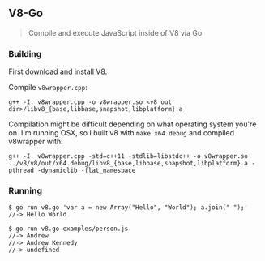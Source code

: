 ## V8-Go

> Compile and execute JavaScript inside of V8 via Go

### Building

First [download and install V8](https://code.google.com/p/v8-wiki/wiki/BuildingWithGYP).

Compile `v8wrapper.cpp`:

```
g++ -I. v8wrapper.cpp -o v8wrapper.so <v8 out dir>/libv8_{base,libbase,snapshot,libplatform}.a
```

Compilation might be difficult depending on what operating system you're on. I'm running OSX, so I built v8 with `make x64.debug` and compiled v8wrapper with:

```
g++ -I. v8wrapper.cpp -std=c++11 -stdlib=libstdc++ -o v8wrapper.so ../v8/v8/out/x64.debug/libv8_{base,libbase,snapshot,libplatform}.a -pthread -dynamiclib -flat_namespace
```

### Running

```
$ go run v8.go 'var a = new Array("Hello", "World"); a.join(" ");'
//-> Hello World

$ go run v8.go examples/person.js
//-> Andrew
//-> Andrew Kennedy
//-> undefined
```
